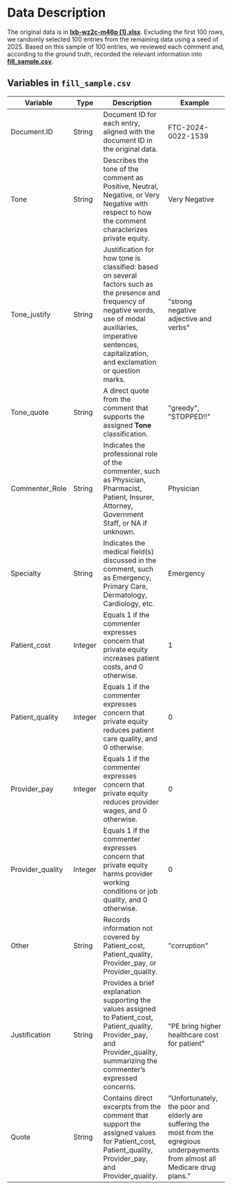 # Data Description

The original data is in **[lxb-wz2c-m46p (1).xlsx](./lxb-wz2c-m46p%20(1).xlsx)**. Excluding the first 100 rows, we randomly selected 100 entries from the remaining data using a seed of 2025. Based on this sample of 100 entries, we reviewed each comment and, according to the ground truth, recorded the relevant information into **[fill_sample.csv](./fill_sample.csv)**.

## Variables in `fill_sample.csv`

| Variable         | Type    | Description                                                                                                                                                                                                                                                                         | Example                                                                                                                            |
|------------------|---------|-------------------------------------------------------------------------------------------------------------------------------------------------------------------------------------------------------------------------------------------------------------------------------------|------------------------------------------------------------------------------------------------------------------------------------|
| Document.ID      | String  | Document ID for each entry, aligned with the document ID in the original data.                                                                                                                                                                                                      | FTC-2024-0022-1539                                                                                                                 |
| Tone             | String  | Describes the tone of the comment as Positive, Neutral, Negative, or Very Negative with respect to how the comment characterizes private equity.                                                                                                                                    | Very Negative                                                                                                                      |
| Tone_justify     | String  | Justification for how tone is classified: based on several factors such as the presence and frequency of negative words, use of modal auxiliaries, imperative sentences, capitalization, and exclamation or question marks.                                                           | "strong negative adjective and verbs"                                                                                                |
| Tone_quote       | String  | A direct quote from the comment that supports the assigned **Tone** classification.                                                                                                                                                                                                | "greedy", "STOPPED!!"                                                                                                              |
| Commenter_Role   | String  | Indicates the professional role of the commenter, such as Physician, Pharmacist, Patient, Insurer, Attorney, Government Staff, or NA if unknown.                                                                                                                                     | Physician                                                                                                                          |
| Specialty        | String  | Indicates the medical field(s) discussed in the comment, such as Emergency, Primary Care, Dermatology, Cardiology, etc.                                                                                                                                                             | Emergency                                                                                                                          |
| Patient_cost     | Integer | Equals 1 if the commenter expresses concern that private equity increases patient costs, and 0 otherwise.                                                                                                                                                                          | 1                                                                                                                                  |
| Patient_quality  | Integer | Equals 1 if the commenter expresses concern that private equity reduces patient care quality, and 0 otherwise.                                                                                                                                                                     | 0                                                                                                                                  |
| Provider_pay     | Integer | Equals 1 if the commenter expresses concern that private equity reduces provider wages, and 0 otherwise.                                                                                                                                                                          | 0                                                                                                                                  |
| Provider_quality | Integer | Equals 1 if the commenter expresses concern that private equity harms provider working conditions or job quality, and 0 otherwise.                                                                                                                                                 | 0                                                                                                                                  |
| Other            | String  | Records information not covered by Patient_cost, Patient_quality, Provider_pay, or Provider_quality.                                                                                                                                                                              | "corruption"                                                                                                                        |
| Justification    | String  | Provides a brief explanation supporting the values assigned to Patient_cost, Patient_quality, Provider_pay, and Provider_quality, summarizing the commenter’s expressed concerns.                                                                                                | "PE bring higher healthcare cost for patient"                                                                                       |
| Quote            | String  | Contains direct excerpts from the comment that support the assigned values for Patient_cost, Patient_quality, Provider_pay, and Provider_quality.                                                                                                                                    | "Unfortunately, the poor and elderly are suffering the most from the egregious underpayments from almost all Medicare drug plans." |


